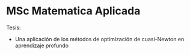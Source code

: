# MSc Matematica Aplicada

Tesis:
* Una aplicación de los métodos de optimización de cuasi-Newton en aprendizaje profundo
